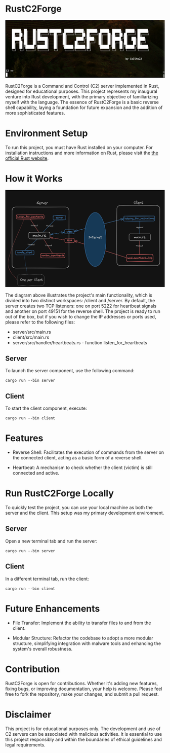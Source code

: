 # RustC2Forge
![](images/name.png)

RustC2Forge is a Command and Control (C2) server implemented in Rust, designed for educational purposes. This project represents my inaugural venture into Rust development, with the primary objective of familiarizing myself with the language. The essence of RustC2Forge is a basic reverse shell capability, laying a foundation for future expansion and the addition of more sophisticated features.

# Environment Setup
To run this project, you must have Rust installed on your computer. For installation instructions and more information on Rust, please visit the [the official Rust website](https://www.rust-lang.org/tools/install).

# How it Works
![](images/main.png)

The diagram above illustrates the project's main functionality, which is divided into two distinct workspaces: /client and /server. By default, the server creates two TCP listeners: one on port 5222 for heartbeat signals and another on port 49151 for the reverse shell. The project is ready to run out of the box, but if you wish to change the IP addresses or ports used, please refer to the following files:
- server/src/main.rs
- client/src/main.rs
- server/src/handler/heartbeats.rs - function listen_for_heartbeats

## Server
To launch the server component, use the following command:
```Shell
cargo run --bin server
```

## Client
To start the client component, execute:
```Shell
cargo run --bin client
```

# Features
- Reverse Shell: Facilitates the execution of commands from the server on the connected client, acting as a basic form of a reverse shell.

- Heartbeat: A mechanism to check whether the client (victim) is still connected and active.

# Run RustC2Forge Locally
To quickly test the project, you can use your local machine as both the server and the client. This setup was my primary development environment.

## Server
Open a new terminal tab and run the server:
```Shell
cargo run --bin server
```

## Client
In a different terminal tab, run the client:
```Shell
cargo run --bin client
```

# Future Enhancements
- File Transfer: Implement the ability to transfer files to and from the client.

- Modular Structure: Refactor the codebase to adopt a more modular structure, simplifying integration with malware tools and enhancing the system's overall robustness.

# Contribution
RustC2Forge is open for contributions. Whether it's adding new features, fixing bugs, or improving documentation, your help is welcome. Please feel free to fork the repository, make your changes, and submit a pull request.

# Disclaimer
This project is for educational purposes only. The development and use of C2 servers can be associated with malicious activities. It is essential to use this project responsibly and within the boundaries of ethical guidelines and legal requirements.

